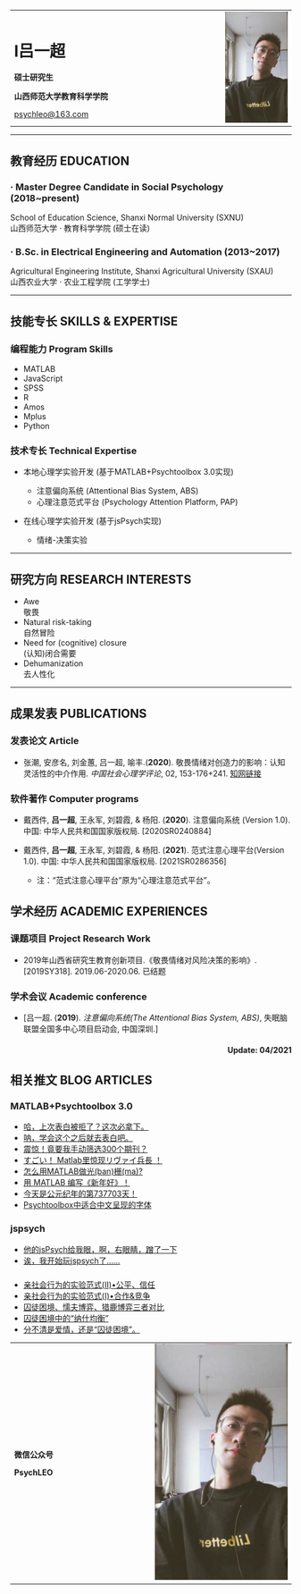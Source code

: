 <table border="0">
  <tr>
    <td width="75%">
      <h1>l吕一超</h1>
      <p><b>硕士研究生</b></p>
      <p><b>山西师范大学教育科学学院</b></p>
      <a href="mailto:psychleo@163.com">psychleo@163.com</a>
    </td>
    <td width="25%">
      <img src="/leo.jpg" width="100%">
    </td>
  </tr>
</table>

---
## 教育经历 EDUCATION

### · Master Degree Candidate in Social Psychology (2018~present)

School of Education Science, Shanxi Normal University (SXNU)\
山西师范大学 · 教育科学学院 (硕士在读)

### · B.Sc. in Electrical Engineering and Automation (2013~2017)

Agricultural Engineering Institute, Shanxi Agricultural University (SXAU)\
山西农业大学 · 农业工程学院 (工学学士)

---
## 技能专长 SKILLS & EXPERTISE

### 编程能力 Program Skills

- MATLAB
- JavaScript
- SPSS
- R
- Amos
- Mplus
- Python

### 技术专长 Technical Expertise

- 本地心理学实验开发 (基于MATLAB+Psychtoolbox 3.0实现)
  + 注意偏向系统 (Attentional Bias System, ABS)
  + 心理注意范式平台 (Psychology Attention Platform, PAP)

- 在线心理学实验开发 (基于jsPsych实现)
  + 情绪-决策实验

---
## 研究方向 RESEARCH INTERESTS

- Awe\
敬畏
- Natural risk-taking\
自然冒险
- Need for (cognitive) closure\
(认知)闭合需要
- Dehumanization\
去人性化

---
## 成果发表 PUBLICATIONS

### 发表论文 Article

- 张潮, 安彦名, 刘金蕙, 吕一超, 喻丰.(**2020**). 敬畏情绪对创造力的影响：认知灵活性的中介作用. *中国社会心理学评论*, 02, 153-176+241. [知网链接](https://kns.cnki.net/KCMS/detail/detail.aspx?dbcode=CCJD&dbname=CCJDLAST2&filename=GSXL202002011&v=MTgyODkrWnRGeW5tVUx2TklqN1RZckc0SE5ITXJZOUVaWVI4ZVgxTHV4WVM3RGgxVDNxVHJXTTFGckNVUjd1Zlk=)

### 软件著作 Computer programs
- 戴西件, **吕一超**, 王永军, 刘碧霞, & 杨阳. (**2020**). 注意偏向系统 (Version 1.0). 中国: 中华人民共和国国家版权局. [2020SR0240884]

- 戴西件, **吕一超**, 王永军, 刘碧霞, & 杨阳. (**2021**). 范式注意心理平台(Version 1.0). 中国: 中华人民共和国国家版权局. [2021SR0286356]
  + 注：“范式注意心理平台”原为“心理注意范式平台”。


## 学术经历 ACADEMIC EXPERIENCES

### 课题项目 Project Research Work

- 2019年山西省研究生教育创新项目.《敬畏情绪对风险决策的影响》. [2019SY318]. 2019.06-2020.06. 已结题

### 学术会议 Academic conference

- [吕一超. (**2019**). *注意偏向系统(The Attentional Bias System, ABS)*, 失眠脑联盟全国多中心项目启动会, 中国深圳.]


<h4 align="right">Update: 04/2021</h4>

## 相关推文 BLOG ARTICLES

### MATLAB+Psychtoolbox 3.0

- [哈，上次表白被拒了？这次必拿下。](https://mp.weixin.qq.com/s?__biz=MzU2NjgxMDEyMA==&mid=2247484234&idx=1&sn=623b3e03abb7678f8b19c945165a5829&chksm=fca7802dcbd0093b94b7fb174dff1ecdda21de7b3cd2e2f4a4611639efe0df5286bfcca8a1c5&token=595062280&lang=zh_CN#rd)
- [呐，学会这个之后就去表白吧。](https://mp.weixin.qq.com/s?__biz=MzU2NjgxMDEyMA==&mid=2247484234&idx=1&sn=623b3e03abb7678f8b19c945165a5829&chksm=fca7802dcbd0093b94b7fb174dff1ecdda21de7b3cd2e2f4a4611639efe0df5286bfcca8a1c5&token=595062280&lang=zh_CN#rd)
- [震惊！竟要我手动筛选300个期刊？](https://mp.weixin.qq.com/s?__biz=MzU2NjgxMDEyMA==&mid=2247484140&idx=1&sn=6071412613cb4630ff5a1fc9ef04a0ee&chksm=fca7818bcbd0089de09c0683814e298148b5236bac1301df162d864de6e2212572c455c00c1a&token=595062280&lang=zh_CN#rd)
- [すごい！ Matlab里惊现リヴァイ兵長 ！](https://mp.weixin.qq.com/s?__biz=MzU2NjgxMDEyMA==&mid=2247484106&idx=1&sn=3d8e7dc507d21383697c5d5436666537&chksm=fca781adcbd008bb31ea091d7933b663e0d013c9728979ef64297a48ef6ac041399091f4b268&token=595062280&lang=zh_CN#rd)
- [怎么用MATLAB做光(ban)栅(ma)?](https://mp.weixin.qq.com/s?__biz=MzU2NjgxMDEyMA==&mid=2247484079&idx=1&sn=5e352cae158a6fe111530be3744cd620&chksm=fca781c8cbd008de59f467d981d077b5dca2ca4c9ffe4d76066af387adb24d72693210badcf9&token=595062280&lang=zh_CN#rd)
- [用 MATLAB 编写《新年好》！](https://mp.weixin.qq.com/s?__biz=MzU2NjgxMDEyMA==&mid=2247484024&idx=1&sn=6b357a9f0ad88a1490ac5e08a147853e&chksm=fca7811fcbd0080978aaffe15bca165b78a7b6c1da55e03c31c01fce7746a384ad7211fab06c&token=595062280&lang=zh_CN#rd)
- [今天是公元纪年的第737703天！](https://mp.weixin.qq.com/s?__biz=MzU2NjgxMDEyMA==&mid=2247483977&idx=1&sn=d1c4acdbb790f287681b4ffe4320f2ff&chksm=fca7812ecbd00838ec8c47bfa0ca08e6d016694da6562d40805c58745d5920f2955476b04b51&token=595062280&lang=zh_CN#rd)
- [Psychtoolbox中适合中文呈现的字体](https://mp.weixin.qq.com/s?__biz=MzU2NjgxMDEyMA==&mid=2247483902&idx=1&sn=41377c6ec0b57fbfd680f50b9a056f9e&chksm=fca78299cbd00b8f34a8ede45f0fec63a88ff86bd60bbd480aaf2ca6b1d4143b2a8fc12ed4a0&token=595062280&lang=zh_CN#rd)

### jspsych
- [他的jsPsych给我眼，啊，右眼睛，蹭了一下](https://mp.weixin.qq.com/s?__biz=MzU2NjgxMDEyMA==&mid=2247484187&idx=1&sn=2fb99bce4f349ec4d748f14b59fd708b&chksm=fca7807ccbd0096a661b85665e6a04d1356b352fd80a947ec53feef95d7697cf8435282d4846&token=595062280&lang=zh_CN#rd)
- [诶，我开始玩jspsych了……](https://mp.weixin.qq.com/s?__biz=MzU2NjgxMDEyMA==&mid=2247484179&idx=1&sn=69f48438c01a4eb0ed4cd8fa8b3a2b28&chksm=fca78074cbd009622ca03d57f11b492b90e7c10b78460d54f79c6dfed4453bd13bc24fdbf397&token=595062280&lang=zh_CN#rd)

### 
- [亲社会行为的实验范式(II)•公平、信任](https://mp.weixin.qq.com/s?__biz=MzU2NjgxMDEyMA==&mid=2247483943&idx=1&sn=126c3b3c631579df455a954290937fb9&chksm=fca78140cbd0085657ccad40ed28d24af08d1262b6cf9a8e2da21588db84db831a68c4b681e9&token=595062280&lang=zh_CN#rd)
- [亲社会行为的实验范式(I)•合作&竞争](https://mp.weixin.qq.com/s?__biz=MzU2NjgxMDEyMA==&mid=2247483925&idx=1&sn=4e9cdba3e5d32ca82a9d3b43264e8179&chksm=fca78172cbd008642b662c47e6754973dcdd1c7a3d3c438bdf2f0b5c81e24a8e92832c9d0ad5&token=595062280&lang=zh_CN#rd)
- [囚徒困境、懦夫博弈、猎鹿博弈三者对比](https://mp.weixin.qq.com/s?__biz=MzU2NjgxMDEyMA==&mid=2247483937&idx=1&sn=a5e772e419d6d14dd2f5aabaa67e9153&chksm=fca78146cbd00850e84ff4aa9569f98f080d4736aedc3ddb058ebd1d1abdd7c1097025e6c191&token=595062280&lang=zh_CN#rd)
- [囚徒困境中的“纳什均衡”](https://mp.weixin.qq.com/s?__biz=MzU2NjgxMDEyMA==&mid=2247483909&idx=1&sn=6740173a0631e63f80d5ac143c295670&chksm=fca78162cbd00874c128cca720dfd2da0e38a11135851f1afcd567da82d0e289e69b2a8c92b6&token=595062280&lang=zh_CN#rd)
- [分不清是爱情，还是“囚徒困境”。](https://mp.weixin.qq.com/s?__biz=MzU2NjgxMDEyMA==&mid=2247483883&idx=1&sn=a45d1b242572f57ebc258c52900d72f5&chksm=fca7828ccbd00b9a6dd9c0957b9cca1372eecec5957764822b2b3747ff06ca60c04b340656e9&token=595062280&lang=zh_CN#rd)

<table border="0">
  <tr>
    <td width="50%">
      <p><b>微信公众号</b></p>
      <p><b>PsychLEO</b></p>
    </td>
    <td width="50%">
      <img src="/leo.jpg" width="100%">
    </td>
  </tr>
</table>






